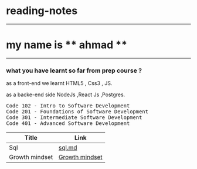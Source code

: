 # reading-notes
---
# my name is ** ahmad **
---
### what you have learnt so far from prep course ?
as a front-end we learnt HTML5 , Css3 , JS.

as a backe-end side NodeJs ,React Js ,Postgres.
<pre>
Code 102 - Intro to Software Development
Code 201 - Foundations of Software Development
Code 301 - Intermediate Software Development
Code 401 - Advanced Software Development
</pre>


| Title | Link |
| -------- | -------- | 
| Sql |  [sql.md](/sql.md) |
| Growth mindset  | [Growth mindset](/Grothmindset.md) |
